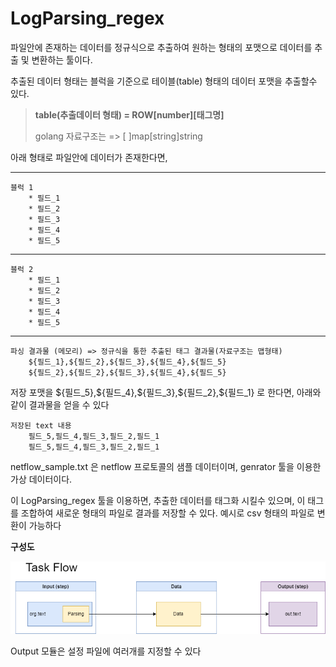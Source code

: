 # LogParsing_regex

파일안에 존재하는 데이터를 정규식으로 추출하여 원하는 형태의 포맷으로 데이터를 추출 및 변환하는 툴이다.

추출된 데이터 형태는 블럭을 기준으로 테이블(table) 형태의 데이터 포맷을 추출할수 있다.   

> **table(추출데이터 형태) = ROW[number][태그명]**   
>
> golang 자료구조는 => [ ]map[string]string

아래 형태로 파일안에 데이터가 존재한다면,

-------------------------------------
```
블럭 1
    * 필드_1
    * 필드_2
    * 필드_3
    * 필드_4
    * 필드_5
```
-------------------------------------
```
블럭 2
    * 필드_1
    * 필드_2
    * 필드_3
    * 필드_4
    * 필드_5
```
-------------------------------------

```
파싱 결과물 (메모리) => 정규식을 통한 추출된 태그 결과물(자료구조는 맵형태)
    ${필드_1},${필드_2},${필드_3},${필드_4},${필드_5}
    ${필드_2},${필드_2},${필드_3},${필드_4},${필드_5}
```

저장 포맷을 \${필드_5},\${필드_4},\${필드_3},\${필드_2},\${필드_1} 로 한다면, 아래와 같이 결과물을 얻을 수 있다 

```
저장된 text 내용
    필드_5,필드_4,필드_3,필드_2,필드_1
    필드_5,필드_4,필드_3,필드_2,필드_1
```

netflow_sample.txt 은 netflow 프로토콜의 샘플 데이터이며, genrator 툴을 이용한 가상 데이터이다.

이 LogParsing_regex 툴을 이용하면, 추출한 데이터를 태그화 시킬수 있으며, 이 태그를 조합하여 새로운 형태의 파일로 결과를 저장할 수 있다.
예시로 csv 형태의 파일로 변환이 가능하다 


**구성도**

![Alt text](./LogParsing_Regex.drawio.png)

Output 모듈은 설정 파일에 여러개를 지정할 수 있다 
